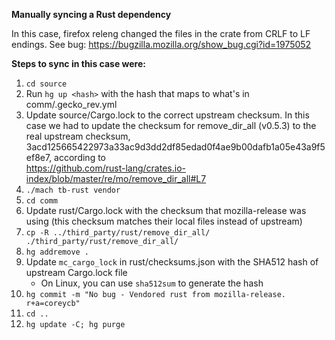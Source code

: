 **Manually syncing a Rust dependency**

In this case, firefox releng changed the files in the crate from CRLF to LF endings. See bug: https://bugzilla.mozilla.org/show_bug.cgi?id=1975052

**Steps to sync in this case were:**

1.  `cd source`
2.  Run `hg up <hash>` with the hash that maps to what's in comm/.gecko_rev.yml
3.  Update source/Cargo.lock to the correct upstream checksum. In this case we had to update the checksum for remove_dir_all (v0.5.3) to the real upstream checksum, 3acd125665422973a33ac9d3dd2df85edad0f4ae9b00dafb1a05e43a9f5ef8e7, according to  
    https://github.com/rust-lang/crates.io-index/blob/master/re/mo/remove_dir_all#L7
4.  `./mach tb-rust vendor`
5.  `cd comm`
6.  Update rust/Cargo.lock with the checksum that mozilla-release was using (this checksum matches their local files instead of upstream)
7.  `cp -R ../third_party/rust/remove_dir_all/ ./third_party/rust/remove_dir_all/`
8.  `hg addremove .`
9.  Update `mc_cargo_lock` in rust/checksums.json with the SHA512 hash of upstream Cargo.lock file
	- On Linux, you can use `sha512sum` to generate the hash
10. `hg commit -m "No bug - Vendored rust from mozilla-release. r+a=coreycb"`
11. `cd ..`
12. `hg update -C; hg purge`
